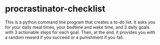 # procrastinator-checklist
This is a python command line program that creates a to-do list.
It asks you for your daily meal times, your bedtime and wake time, and 3 daily goals with 3 actionable steps for each goal.
Then, at the end, it provides you with a random reward if you succeed or a punishment if you fail.
